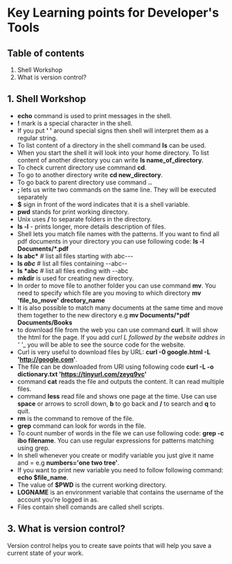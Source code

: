 # Key Learning points for Developer's Tools



## Table of contents

1. Shell Workshop
2. What is version control?

## 1.  Shell Workshop
- __echo__ command is used to print messages in the shell.
- __!__ mark is a special character in the shell.
- If you put __' '__ around special signs then shell will interpret them as a regular string.
- To list content of a directory in the shell command __ls__ can be used.
- When you start the shell it will look into your home directory. To list content of another directory you can write __ls name_of_directory__.
- To check current directory use command __cd__.
- To go to another directory write __cd new_directory__.
- To go back to parent directory use command __..__
- __;__ lets us write two commands on the same line. They will be executed separately
- __$__ sign in front of the word indicates that it is a shell variable.
- __pwd__ stands for print working directory.
- Unix uses __/__ to separate folders in the directory.
- __ls -l__ - prints longer, more details description of files.
- Shell lets you match file names with the patterns. If you want to find all pdf documents in your directory you can use following code: __ls -l Documents/*.pdf__
- __ls abc*__   # list all files starting with abc---
- __ls *abc*__  # list all files containing --abc--
- __ls *abc__   # list all files ending with --abc
- __mkdir__ is used for creating new directory.
- In order to move file to another folder you can use command __mv__. You need to specify which file are you moving to which directory __mv 'file_to_move' drectory_name__
- It is also possible to match many documents at the same time and move them together to the new directory e.g __mv Documents/*pdf Documents/Books__
- to download file from the web you can use command __curl__. It will show the html for the page. If you add __curl L_ followed by the website addres in ' '__ you will be able to see the source code for the website.
- Curl is very useful to download files by URL: __curl -0 google.html -L 'http://google.com'__.
- The file can be downloaded from URl using following code __curl -L -o dictionary.txt 'https://tinyurl.com/zeyq9vc'__
- command __cat__ reads the file and outputs the content. It can read multiple files.
- command __less__ read file and shows one page at the time. Use can use __space__ or arrows to scroll down, __b__ to go back and __/__ to search and __q__ to quit.
- __rm__ is the command to remove of the file.
- __grep__ command can look for words in the file.
- To count number of words in the file we can use following code: __grep -c ibo filename__. You can use regular expressions for patterns matching using grep.
- In shell whenever you create or modify variable you just give it name and = e.g __numbers='one two tree'__.
- If you want to print new variable you need to follow following command: __echo $file_name__.
- The value of __$PWD__ is the current working directory.
- __LOGNAME__ is an environment variable that contains the username of the account you're logged in as.
- Files contain shell comands are called shell scripts.

## 3. What is version control?
Version control helps you to create save points that will help you save a current state of your work.

